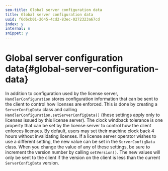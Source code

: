 ```yaml
---
seo-title: Global server configuration data
title: Global server configuration data
uuid: f6d6cb01-2645-4cd2-83ec-0272323a67cd
index: y
internal: n
snippet: y
---
```


# Global server configuration data{#global-server-configuration-data}

In addition to configuration used by the license server, `HandlerConfiguration` stores configuration information that can be sent to the client to control how licenses are enforced. This is done by creating a `ServerConfigData` class and calling `HandlerConfiguration.setServerConfigData()` (these settings apply only to licenses issued by this license server). The clock windback tolerance is one property that can be set by the license server to control how the client enforces licenses. By default, users may set their machine clock back 4 hours without invalidating licenses. If a license server operator wishes to use a different setting, the new value can be set in the `ServerConfigData` class. When you change the value of any of these settings, be sure to increment the version number by calling `setVersion()`. The new values will only be sent to the client if the version on the client is less than the current `ServerConfigData` version. 
